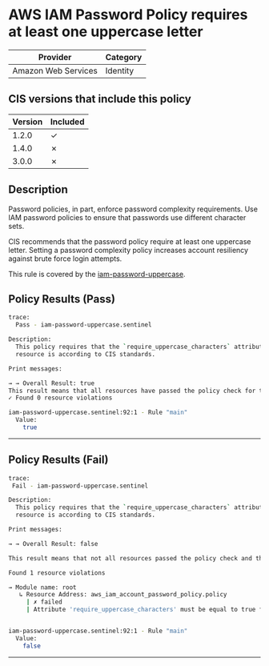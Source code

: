 # AWS IAM Password Policy requires at least one uppercase letter

| Provider            | Category     |
|---------------------|--------------|
| Amazon Web Services | Identity     |

## CIS versions that include this policy

| Version | Included |
|---------|----------|
| 1.2.0   | &check;  |
| 1.4.0   | &cross;  |
| 3.0.0   | &cross;  |

## Description

Password policies, in part, enforce password complexity requirements. Use IAM password policies to ensure that passwords use different character sets.

CIS recommends that the password policy require at least one uppercase letter. Setting a password complexity policy increases account resiliency against brute force login attempts.

This rule is covered by the [iam-password-uppercase](../../policies/iam-password-uppercase.sentinel).

## Policy Results (Pass)
```bash
trace:
  Pass - iam-password-uppercase.sentinel

Description:
  This policy requires that the `require_uppercase_characters` attribute of the `aws_iam_account_password_policy` 
  resource is according to CIS standards.

Print messages:

→ → Overall Result: true
This result means that all resources have passed the policy check for the policy iam-password-uppercase.
✓ Found 0 resource violations

iam-password-uppercase.sentinel:92:1 - Rule "main"
  Value:
    true
```

---

## Policy Results (Fail)
```bash
trace:
 Fail - iam-password-uppercase.sentinel

Description:
  This policy requires that the `require_uppercase_characters` attribute of the `aws_iam_account_password_policy` 
  resource is according to CIS standards.

Print messages:

→ → Overall Result: false

This result means that not all resources passed the policy check and the protected behavior is not allowed for the policy iam-password-uppercase.

Found 1 resource violations

→ Module name: root
   ↳ Resource Address: aws_iam_account_password_policy.policy
     | ✗ failed
     | Attribute 'require_uppercase_characters' must be equal to true for 'aws_iam_account_password_policy' resources. Refer to https://docs.aws.amazon.com/securityhub/latest/userguide/iam-controls.html#iam-11 for more details.


iam-password-uppercase.sentinel:92:1 - Rule "main"
  Value:
    false
```

---